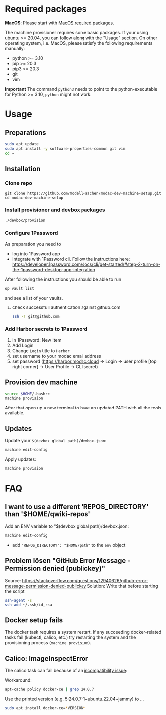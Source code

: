 # Required packages

**MacOS**: Please start with [MacOS required packages](README_mascos.md).

The machine provisioner requires some basic packages.
If your using ubuntu >= 20.04, you can follow along with the "Usage" section. On other operating system, i.e. MacOS, please satisfy the following requirements manually:

* python >= 3.10
* pip >= 20.3
* pip3 >= 20.3
* git
* vim

**Important** The command `python3` needs to point to the python-executable for Python >= 3.10, `python` might not work.

# Usage

## Preparations
```BASH
sudo apt update
sudo apt install -y software-properties-common git vim
cd ~
```

## Installation

### Clone repo
```
git clone https://github.com/modell-aachen/modac-dev-machine-setup.git
cd modac-dev-machine-setup
```

### Install provisioner and devbox packages
```BASH
./devbox/provision
```

### Configure 1Password
As preparation you need to
* log into 1Password app
* integrate with 1Password cli.
  Follow the instructions here: https://developer.1password.com/docs/cli/get-started/#step-2-turn-on-the-1password-desktop-app-integration

After following the instructions you should be able to run
```BASH
op vault list
```
and see a list of your vaults.

1) check successfull authentication against github.com
    ```bash
    ssh -T git@github.com
    ```

### Add Harbor secrets to 1Password
1) in 1Password: New Item
1) Add Login
1) Change `Login` title to `Harbor`
1) set username to your modac email address
1) set password (https://harbor.modac.cloud -> Login -> user profile [top right corner] -> User Profile -> CLI secret)


## Provision dev machine

```BASH
source $HOME/.bashrc
machine provision
```

After that open up a new terminal to have an updated PATH with all the tools available.

## Updates
Update your `$(devbox global path)/devbox.json`:
```BASH
machine edit-config
```

Apply updates:
```BASH
machine provision
```

# FAQ

## I want to use a different 'REPOS_DIRECTORY' than '$HOME/qwiki-repos'

Add an ENV variable to "$(devbox global path)/devbox.json:
```BASH
machine edit-config
```
* add `"REPOS_DIRECTORY": "$HOME/path"` to the `env` object


## Problem lösen "**GitHub Error Message - Permission denied (publickey)**"
Source: https://stackoverflow.com/questions/12940626/github-error-message-permission-denied-publickey
Solution: Write that before starting the script
```BASH
ssh-agent -s
ssh-add ~/.ssh/id_rsa
```

## Docker setup fails

The docker task requires a system restart. If any succeeding docker-related tasks fail (kubectl, calico, etc.) try restarting the system
and the provisioning process (`machine provision`).

## Calico: ImageInspectError

The calico task can fail because of an [incompatibility issue](https://github.com/k3s-io/k3s/issues/9279):

Workaround:

```BASH
apt-cache policy docker-ce | grep 24.0.7
```

Use the printed version (e.g. 5:24.0.7-1~ubuntu.22.04~jammy) to ...

```BASH
sudo apt install docker-ce=*VERSION*
```
